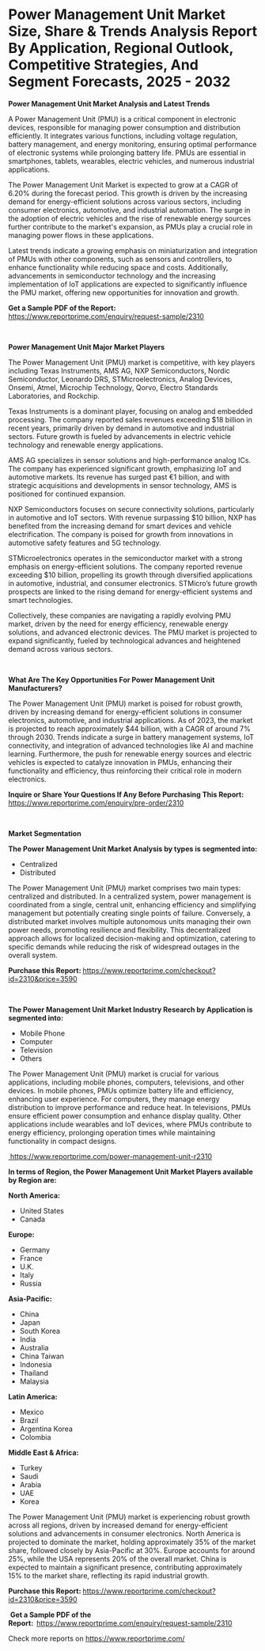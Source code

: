 <p><h1>Power Management Unit Market Size, Share & Trends Analysis Report By Application, Regional Outlook, Competitive Strategies, And Segment Forecasts, 2025 - 2032</h1></p><p><strong>Power Management Unit Market Analysis and Latest Trends</strong></p>
<p><p>A Power Management Unit (PMU) is a critical component in electronic devices, responsible for managing power consumption and distribution efficiently. It integrates various functions, including voltage regulation, battery management, and energy monitoring, ensuring optimal performance of electronic systems while prolonging battery life. PMUs are essential in smartphones, tablets, wearables, electric vehicles, and numerous industrial applications.</p><p>The Power Management Unit Market is expected to grow at a CAGR of 6.20% during the forecast period. This growth is driven by the increasing demand for energy-efficient solutions across various sectors, including consumer electronics, automotive, and industrial automation. The surge in the adoption of electric vehicles and the rise of renewable energy sources further contribute to the market's expansion, as PMUs play a crucial role in managing power flows in these applications.</p><p>Latest trends indicate a growing emphasis on miniaturization and integration of PMUs with other components, such as sensors and controllers, to enhance functionality while reducing space and costs. Additionally, advancements in semiconductor technology and the increasing implementation of IoT applications are expected to significantly influence the PMU market, offering new opportunities for innovation and growth.</p></p>
<p><strong>Get a Sample PDF of the Report:&nbsp;</strong> <a href="https://www.reportprime.com/enquiry/request-sample/2310?utm_campaign=3099&utm_medium=2&utm_source=Github&utm_content=ia&utm_term=18032025&utm_id=power-management-unit">https://www.reportprime.com/enquiry/request-sample/2310</a></p>
<p>&nbsp;</p>
<p><strong>Power Management Unit Major Market Players</strong></p>
<p><p>The Power Management Unit (PMU) market is competitive, with key players including Texas Instruments, AMS AG, NXP Semiconductors, Nordic Semiconductor, Leonardo DRS, STMicroelectronics, Analog Devices, Onsemi, Atmel, Microchip Technology, Qorvo, Electro Standards Laboratories, and Rockchip. </p><p>Texas Instruments is a dominant player, focusing on analog and embedded processing. The company reported sales revenues exceeding $18 billion in recent years, primarily driven by demand in automotive and industrial sectors. Future growth is fueled by advancements in electric vehicle technology and renewable energy applications.</p><p>AMS AG specializes in sensor solutions and high-performance analog ICs. The company has experienced significant growth, emphasizing IoT and automotive markets. Its revenue has surged past €1 billion, and with strategic acquisitions and developments in sensor technology, AMS is positioned for continued expansion.</p><p>NXP Semiconductors focuses on secure connectivity solutions, particularly in automotive and IoT sectors. With revenue surpassing $10 billion, NXP has benefited from the increasing demand for smart devices and vehicle electrification. The company is poised for growth from innovations in automotive safety features and 5G technology.</p><p>STMicroelectronics operates in the semiconductor market with a strong emphasis on energy-efficient solutions. The company reported revenue exceeding $10 billion, propelling its growth through diversified applications in automotive, industrial, and consumer electronics. STMicro’s future growth prospects are linked to the rising demand for energy-efficient systems and smart technologies.</p><p>Collectively, these companies are navigating a rapidly evolving PMU market, driven by the need for energy efficiency, renewable energy solutions, and advanced electronic devices. The PMU market is projected to expand significantly, fueled by technological advances and heightened demand across various sectors.</p></p>
<p>&nbsp;</p>
<p><strong>What Are The Key Opportunities For Power Management Unit Manufacturers?</strong></p>
<p><p>The Power Management Unit (PMU) market is poised for robust growth, driven by increasing demand for energy-efficient solutions in consumer electronics, automotive, and industrial applications. As of 2023, the market is projected to reach approximately $44 billion, with a CAGR of around 7% through 2030. Trends indicate a surge in battery management systems, IoT connectivity, and integration of advanced technologies like AI and machine learning. Furthermore, the push for renewable energy sources and electric vehicles is expected to catalyze innovation in PMUs, enhancing their functionality and efficiency, thus reinforcing their critical role in modern electronics.</p></p>
<p><strong>Inquire or Share Your Questions If Any Before Purchasing This Report:</strong> <a href="https://www.reportprime.com/enquiry/pre-order/2310?utm_campaign=3099&utm_medium=2&utm_source=Github&utm_content=ia&utm_term=18032025&utm_id=power-management-unit">https://www.reportprime.com/enquiry/pre-order/2310</a></p>
<p>&nbsp;</p>
<p><strong>Market Segmentation</strong></p>
<p><strong>The Power Management Unit Market Analysis by types is segmented into:</strong></p>
<p><ul><li>Centralized</li><li>Distributed</li></ul></p>
<p><p>The Power Management Unit (PMU) market comprises two main types: centralized and distributed. In a centralized system, power management is coordinated from a single, central unit, enhancing efficiency and simplifying management but potentially creating single points of failure. Conversely, a distributed market involves multiple autonomous units managing their own power needs, promoting resilience and flexibility. This decentralized approach allows for localized decision-making and optimization, catering to specific demands while reducing the risk of widespread outages in the overall system.</p></p>
<p><strong>Purchase this Report:&nbsp;</strong><a href="https://www.reportprime.com/checkout?id=2310&price=3590&utm_campaign=3099&utm_medium=2&utm_source=Github&utm_content=ia&utm_term=18032025&utm_id=power-management-unit">https://www.reportprime.com/checkout?id=2310&price=3590</a></p>
<p>&nbsp;</p>
<p><strong>The Power Management Unit Market Industry Research by Application is segmented into:</strong></p>
<p><ul><li>Mobile Phone</li><li>Computer</li><li>Television</li><li>Others</li></ul></p>
<p><p>The Power Management Unit (PMU) market is crucial for various applications, including mobile phones, computers, televisions, and other devices. In mobile phones, PMUs optimize battery life and efficiency, enhancing user experience. For computers, they manage energy distribution to improve performance and reduce heat. In televisions, PMUs ensure efficient power consumption and enhance display quality. Other applications include wearables and IoT devices, where PMUs contribute to energy efficiency, prolonging operation times while maintaining functionality in compact designs.</p></p>
<p><a href="https://www.reportprime.com/power-management-unit-r2310?utm_campaign=3099&utm_medium=2&utm_source=Github&utm_content=ia&utm_term=18032025&utm_id=power-management-unit">&nbsp;https://www.reportprime.com/power-management-unit-r2310</a></p>
<p><strong>In terms of Region, the Power Management Unit Market Players available by Region are:</strong></p>
<p>
    <p> <strong> North America: </strong>
        <ul>
            <li>United States</li>
            <li>Canada</li>
        </ul>
        </p> 
    <p> <strong> Europe: </strong>
        <ul>
            <li>Germany</li>
            <li>France</li>
            <li>U.K.</li>
            <li>Italy</li>
            <li>Russia</li>
        </ul>
        </p> 
    <p> <strong> Asia-Pacific: </strong>
        <ul>
            <li>China</li>
            <li>Japan</li>
            <li>South Korea</li>
            <li>India</li>
            <li>Australia</li>
            <li>China Taiwan</li>
            <li>Indonesia</li>
            <li>Thailand</li>
            <li>Malaysia</li>
        </ul>
        </p> 
    <p> <strong> Latin America: </strong>
        <ul>
            <li>Mexico</li>
            <li>Brazil</li>
            <li>Argentina Korea</li>
            <li>Colombia</li>
        </ul>
        </p> 
    <p> <strong> Middle East & Africa: </strong>
        <ul>
            <li>Turkey</li>
            <li>Saudi</li>
            <li>Arabia</li>
            <li>UAE</li>
            <li>Korea</li>
        </ul>
    </p>
    </p>
<p><p>The Power Management Unit (PMU) market is experiencing robust growth across all regions, driven by increased demand for energy-efficient solutions and advancements in consumer electronics. North America is projected to dominate the market, holding approximately 35% of the market share, followed closely by Asia-Pacific at 30%. Europe accounts for around 25%, while the USA represents 20% of the overall market. China is expected to maintain a significant presence, contributing approximately 15% to the market share, reflecting its rapid industrial growth.</p></p>
<p><strong>Purchase this Report: </strong><a href="https://www.reportprime.com/checkout?id=2310&price=3590&utm_campaign=3099&utm_medium=2&utm_source=Github&utm_content=ia&utm_term=18032025&utm_id=power-management-unit">https://www.reportprime.com/checkout?id=2310&price=3590</a></p>
<p>&nbsp;<strong>Get a Sample PDF of the Report:&nbsp;&nbsp;</strong><a href="https://www.reportprime.com/enquiry/request-sample/2310?utm_campaign=3099&utm_medium=2&utm_source=Github&utm_content=ia&utm_term=18032025&utm_id=power-management-unit">https://www.reportprime.com/enquiry/request-sample/2310</a></p>
<p><strong></strong></p>
<p>Check more reports on <a href="https://www.reportprime.com/?utm_campaign=3099&utm_medium=2&utm_source=Github&utm_content=ia&utm_term=18032025&utm_id=power-management-unit">https://www.reportprime.com/</a></p>